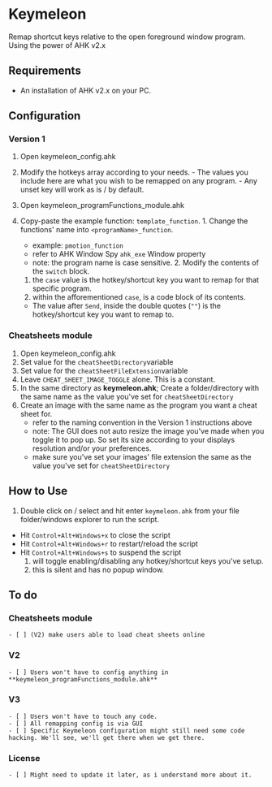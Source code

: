 # Keymeleon #

Remap shortcut keys relative to the open foreground window program. Using the power of AHK v2.x

## Requirements ##
- An installation of AHK v2.x on your PC.

## Configuration ##

### Version 1 ###
  1. Open keymeleon_config.ahk
  2. Modify the hotkeys array according to your needs.
    - The values you include here are what you wish to be remapped on any program.
    - Any unset key will work as is / by default.

  3. Open keymeleon_programFunctions_module.ahk
  4. Copy-paste the example function: `template_function`.
    1. Change the functions' name into `<programName>_function`.
      + example: `pmotion_function`
      + refer to AHK Window Spy `ahk_exe` Window property
      + note: the program name is case sensitive.
    2. Modify the contents of the `switch` block.
      1. the `case` value is the hotkey/shortcut key you want to remap for that specific program.
      2. within the afforementioned `case`, is a code block of its contents.
        - The value after `Send`, inside the double quotes (`""`) is the hotkey/shortcut key you want to remap to.


### Cheatsheets module ###
1. Open keymeleon_config.ahk
2. Set value for the `cheatSheetDirectory`variable
3. Set value for the `cheatSheetFileExtension`variable
4. Leave `CHEAT_SHEET_IMAGE_TOGGLE` alone. This is a constant.
5. In the same directory as **keymeleon.ahk**; Create a folder/directory with the same name as the value you've set for `cheatSheetDirectory`
6. Create an image with the same name as the program you want a cheat sheet for.
    - refer to the naming convention in the Version 1 instructions above
    - note: The GUI does not auto resize the image you've made when you toggle it to pop up. So set its size according to your displays resolution and/or your preferences.
    - make sure you've set your images' file extension the same as the value you've set for `cheatSheetDirectory`


## How to Use ##
1. Double click on / select and hit enter `keymeleon.ahk` from your file folder/windows explorer to run the script.
- Hit `Control+Alt+Windows+x` to close the script
- Hit `Control+Alt+Windows+r` to restart/reload the script
- Hit `Control+Alt+Windows+s` to suspend the script
    1. will toggle enabling/disabling any hotkey/shortcut keys you've setup.
    2. this is silent and has no popup window.

## To do ##

### Cheatsheets module ###
    - [ ] (V2) make users able to load cheat sheets online
### V2 ###
    - [ ] Users won't have to config anything in **keymeleon_programFunctions_module.ahk**
### V3 ###
    - [ ] Users won't have to touch any code.
    - [ ] All remapping config is via GUI
    - [ ] Specific Keymeleon configuration might still need some code hacking. We'll see, we'll get there when we get there.
### License ###
    - [ ] Might need to update it later, as i understand more about it.